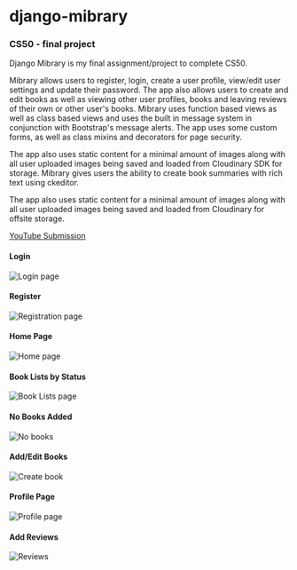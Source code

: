 # django-mibrary

### CS50 - final project

Django Mibrary is my final assignment/project to complete CS50.

Mibrary allows users to register, login, create a user profile, view/edit user settings and update their password. The app also allows users to create and edit books as well as viewing other user profiles, books and leaving reviews of their own or other user's books. Mibrary uses function based views as well as class based views and uses the built in message system in conjunction with Bootstrap's message alerts. The app uses some custom forms, as well as class mixins and decorators for page security.

The app also uses static content for a minimal amount of images along with all user uploaded images being saved and loaded from Cloudinary SDK for storage. Mibrary gives users the ability to create book summaries with rich text using ckeditor.

The app also uses static content for a minimal amount of images along with all user uploaded images being saved and loaded from Cloudinary for offsite storage.

[YouTube Submission](https://www.youtube.com/watch?v=pUkKkPVrXMQ)

#### Login

![Login page](https://res.cloudinary.com/angelrodriguez/image/upload/v1603973486/Mibrary%20Images/loginpage.png)

#### Register

![Registration page](https://res.cloudinary.com/angelrodriguez/image/upload/v1603973486/Mibrary%20Images/register.png)

#### Home Page

![Home page](https://res.cloudinary.com/angelrodriguez/image/upload/v1603973486/Mibrary%20Images/homepage.png)

#### Book Lists by Status

![Book Lists page](https://res.cloudinary.com/angelrodriguez/image/upload/v1603973486/Mibrary%20Images/nobooks.png)

#### No Books Added

![No books](https://res.cloudinary.com/angelrodriguez/image/upload/v1603973490/Mibrary%20Images/wanttoread.png)

#### Add/Edit Books

![Create book](https://res.cloudinary.com/angelrodriguez/image/upload/v1603973491/Mibrary%20Images/createbook.png)

#### Profile Page

![Profile page](https://res.cloudinary.com/angelrodriguez/image/upload/v1603973490/Mibrary%20Images/profile.png)

#### Add Reviews

![Reviews](https://res.cloudinary.com/angelrodriguez/image/upload/v1603990043/Mibrary%20Images/reviews.png)
